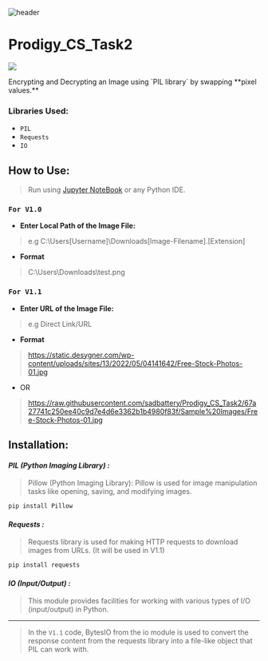 ![header](https://capsule-render.vercel.app/api?type=slice&height=300&color=gradient&customColorList=0,2,2,5,4,6,8,10,12,14,16,20,30&text=Encryption%20Decryption%20of%20Image&fontSize=50&fontAlign=54&rotate=19&fontAlignY=45&textBg=false&animation=twinkling)
# Prodigy_CS_Task2
<div><p align="left"> <img src="https://komarev.com/ghpvc/?username=sadbattery&label=PageViews:"/></p></div>
Encrypting and Decrypting an Image using `PIL library` by swapping **pixel values.**

### Libraries Used:
+ `PIL`
+ `Requests`
+ `IO`

## How to Use:
> Run using [Jupyter NoteBook](https://jupyter.org/) or any Python IDE.  

### `For V1.0`

+ **Enter Local Path of the Image File:**
> e.g C:\Users\[Username]\Downloads\[Image-Filename].[Extension]
+ **Format**
> C:\Users\Downloads\test.png

### `For V1.1`

+ **Enter URL of the Image File:**
> e.g Direct Link/URL
+ **Format**
> https://static.desygner.com/wp-content/uploads/sites/13/2022/05/04141642/Free-Stock-Photos-01.jpg 
+ OR 
> https://raw.githubusercontent.com/sadbattery/Prodigy_CS_Task2/67a27741c250ee40c9d7e4d6e3362b1b4980f83f/Sample%20Images/Free-Stock-Photos-01.jpg

## Installation:

#### ***PIL (Python Imaging Library) :***
> Pillow (Python Imaging Library): Pillow is used for image manipulation tasks like opening, saving, and modifying images.
```bash
pip install Pillow
```
#### ***Requests :***
> Requests library is used for making HTTP requests to download images from URLs. (It will be used in V1.1)
```bash
pip install requests
```
#### ***IO (Input/Output) :***
> This module provides facilities for working with various types of I/O (input/output) in Python.
---
> In the `V1.1` code, BytesIO from the io module is used to convert the response content from the requests library into a file-like object that PIL can work with.
